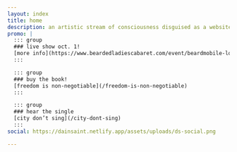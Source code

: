 ```yaml
---
layout: index
title: home
description: an artistic stream of consciousness disguised as a website
promo: |
  ::: group
  ### live show oct. 1!
  [more info](https://www.beardedladiescabaret.com/event/beardmobile-love-tour-presents-freedom-is-non-negotiable/)
  :::

  ::: group
  ### buy the book!
  [freedom is non-negotiable](/freedom-is-non-negotiable)
  :::

  ::: group
  ### hear the single
  [city don’t sing](/city-dont-sing)
  :::
social: https://dainsaint.netlify.app/assets/uploads/ds-social.png

---
```

